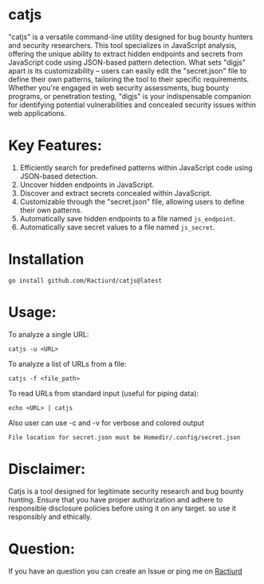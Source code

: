 # catjs
"catjs" is a versatile command-line utility designed for bug bounty hunters and security researchers. This tool specializes in JavaScript analysis, offering the unique ability to extract hidden endpoints and secrets from JavaScript code using JSON-based pattern detection. What sets "digjs" apart is its customizability – users can easily edit the "secret.json" file to define their own patterns, tailoring the tool to their specific requirements. Whether you're engaged in web security assessments, bug bounty programs, or penetration testing, "digjs" is your indispensable companion for identifying potential vulnerabilities and concealed security issues within web applications.

# Key Features:

1. Efficiently search for predefined patterns within JavaScript code using JSON-based detection.
2. Uncover hidden endpoints in JavaScript.
3. Discover and extract secrets concealed within JavaScript.
4. Customizable through the "secret.json" file, allowing users to define their own patterns.
5. Automatically save hidden endpoints to a file named `js_endpoint`.
6. Automatically save secret values to a file named `js_secret`.


# Installation

```
go install github.com/Ractiurd/catjs@latest
```

# Usage:

To analyze a single URL:
```
catjs -u <URL>
```

To analyze a list of URLs from a file:
```
catjs -f <file_path>
```

To read URLs from standard input (useful for piping data):
```
echo <URL> | catjs
```

Also user can use -c and -v for verbose and colored output

```
File location for secret.json must be Homedir/.config/secret.json
```

# Disclaimer:

Catjs is a tool designed for legitimate security research and bug bounty hunting. Ensure that you have proper authorization and adhere to responsible disclosure policies before using it on any target. so use it responsibly and ethically.

# Question:
If you have an question you can create an Issue or ping me on [Ractiurd](https://twitter.com/ractiurd)
